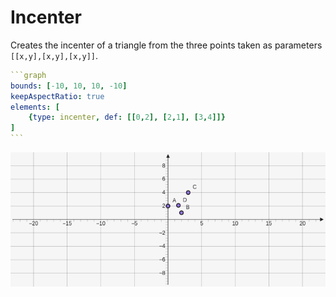 # Incenter

Creates the incenter of a triangle from the three points taken as parameters `[[x,y],[x,y],[x,y]]`.

````yaml
```graph
bounds: [-10, 10, 10, -10]
keepAspectRatio: true
elements: [
	{type: incenter, def: [[0,2], [2,1], [3,4]]}
]
```
````

![incenter](../../imgs/Incenter-graph-1.png)
